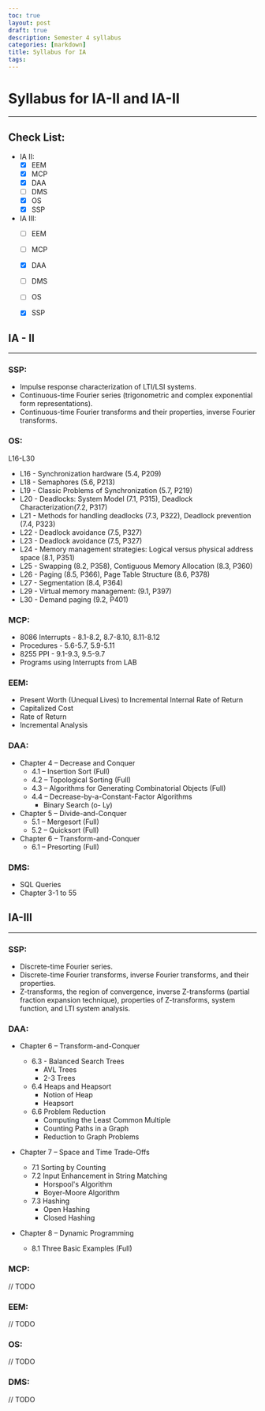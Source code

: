 ```yaml
---
toc: true
layout: post
draft: true
description: Semester 4 syllabus
categories: [markdown]
title: Syllabus for IA
tags:
---
```


# Syllabus for IA-II and IA-II
---

## Check List:

- IA II:
  - [x] EEM
  - [x] MCP
  - [x] DAA
  - [ ] DMS
  - [x] OS
  - [x] SSP

- IA III:
  - [ ] EEM
  - [ ] MCP
  - [x] DAA
  - [ ] DMS
  - [ ] OS
  - [x] SSP




## IA - II
---

### SSP:
- Impulse response characterization of LTI/LSI systems.
- Continuous-time Fourier series (trigonometric and complex exponential form representations).
- Continuous-time Fourier transforms and their properties, inverse Fourier transforms.

### OS:
  L16-L30
- L16 - Synchronization hardware (5.4, P209)
- L18 - Semaphores (5.6, P213)
- L19 - Classic Problems of Synchronization (5.7, P219)
- L20 - Deadlocks: System Model (7.1, P315), Deadlock Characterization(7.2, P317)
- L21 - Methods for handling deadlocks (7.3, P322), Deadlock prevention (7.4, P323)
- L22 - Deadlock avoidance (7.5, P327)
- L23 - Deadlock avoidance (7.5, P327)
- L24 - Memory management strategies: Logical versus physical address space (8.1, P351)
- L25 - Swapping (8.2, P358), Contiguous Memory Allocation (8.3, P360)
- L26 - Paging (8.5, P366), Page Table Structure (8.6, P378)
- L27 - Segmentation (8.4, P364)
- L29 - Virtual memory management: (9.1, P397)
- L30 - Demand paging (9.2, P401)

### MCP:
- 8086 Interrupts - 8.1-8.2, 8.7-8.10, 8.11-8.12
- Procedures - 5.6-5.7, 5.9-5.11
- 8255 PPI - 9.1-9.3, 9.5-9.7
- Programs using Interrupts from LAB

### EEM:
- Present Worth (Unequal Lives) to Incremental Internal Rate of Return
- Capitalized Cost
- Rate of Return
- Incremental Analysis

### DAA:
- Chapter 4 – Decrease and Conquer
	- 4.1 – Insertion Sort (Full)
	- 4.2 – Topological Sorting (Full)
	- 4.3 – Algorithms for Generating Combinatorial Objects (Full)
	- 4.4 – Decrease-by-a-Constant-Factor Algorithms
	  - Binary Search (o- Ly)
- Chapter 5 – Divide-and-Conquer
	- 5.1 – Mergesort (Full)
	- 5.2 – Quicksort (Full)
- Chapter 6 – Transform-and-Conquer
	- 6.1 – Presorting (Full)

### DMS:
- SQL Queries
- Chapter 3-1 to 55

## IA-III
---

### SSP:
- Discrete-time Fourier series.
- Discrete-time Fourier transforms, inverse Fourier transforms, and their properties.
- Z-transforms, the region of convergence, inverse Z-transforms (partial fraction expansion technique), properties of Z-transforms, system function, and LTI system analysis.

### DAA:
- Chapter 6 – Transform-and-Conquer
	- 6.3 - Balanced Search Trees
	  - AVL Trees
	  - 2-3 Trees
	- 6.4 Heaps and Heapsort
	  - Notion of Heap
	  - Heapsort
	- 6.6 Problem Reduction
	  - Computing the Least Common Multiple
	  - Counting Paths in a Graph
	  - Reduction to Graph Problems

- Chapter 7 – Space and Time Trade-Offs
	- 7.1 Sorting by Counting
	- 7.2 Input Enhancement in String Matching
	  - Horspool's Algorithm
	  - Boyer-Moore Algorithm
	- 7.3 Hashing
	  - Open Hashing
	  - Closed Hashing

- Chapter 8 – Dynamic Programming
	- 8.1 Three Basic Examples (Full)

### MCP:
// TODO

### EEM:
// TODO

### OS:
// TODO

### DMS:
// TODO